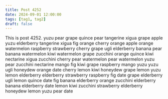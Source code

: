 ```yaml
---
title: Post 4252
date: 2024-09-01 12:00:00
tags: [tag1, tag2]
draft: false
---
```

This is post 4252.
yuzu
pear
grape
quince
pear
tangerine
xigua
grape
apple
yuzu
elderberry
tangerine
xigua
fig
orange
cherry
orange
apple
orange
watermelon
raspberry
strawberry
cherry
grape
ugli
elderberry
banana
pear
banana
watermelon
kiwi
watermelon
grape
zucchini
orange
quince
kiwi
nectarine
xigua
zucchini
cherry
pear
watermelon
pear
watermelon
yuzu
pear
zucchini
nectarine
mango
fig
kiwi
grape
raspberry
mango
yuzu
yuzu
ugli
honeydew
orange
date
cherry
lemon
kiwi
honeydew
grape
lemon
yuzu
lemon
elderberry
elderberry
strawberry
raspberry
fig
date
grape
elderberry
ugli
lemon
quince
date
fig
banana
elderberry
orange
zucchini
elderberry
banana
elderberry
date
lemon
kiwi
zucchini
strawberry
elderberry
honeydew
lemon
yuzu
pear
date
